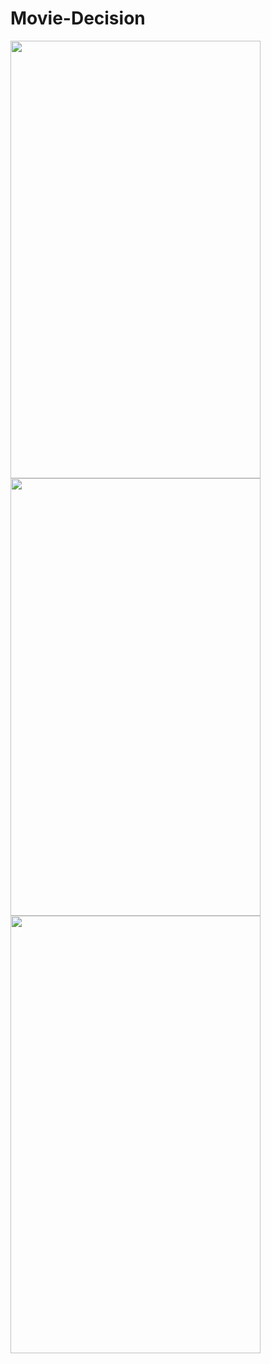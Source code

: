 # Movie-Decision

<img src = "https://user-images.githubusercontent.com/80821238/168800496-ae1001f7-c94e-41cd-9a2b-301c00c9113a.jpg" width = "400" height = "700"> <img src = "https://user-images.githubusercontent.com/80821238/168801507-f5e6b547-f3f0-4d24-bbb4-9347711f5dc4.jpg" width = "400" height = "700"><img src = "https://user-images.githubusercontent.com/80821238/168801573-5b3b0ba8-4684-455e-ab0e-01ec4c4f7a41.jpg" width = "400" height = "700">
